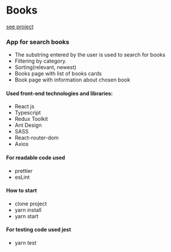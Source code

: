 # Books

[see project](https://books-rust.vercel.app)

### App for search books

- The substring entered by the user is used to search for books
- Filtering by category.
- Sorting(relevant, newest)
- Books page with list of books cards
- Book page with information about chosen book

#### Used front-end technologies and libraries:

- React js
- Typescript
- Redux Toolkit
- Ant Design
- SASS
- React-router-dom
- Axios

#### For readable code used

- prettier
- esLint

#### How to start
- clone project
- yarn install
- yarn start

#### For testing code used jest
- yarn test

